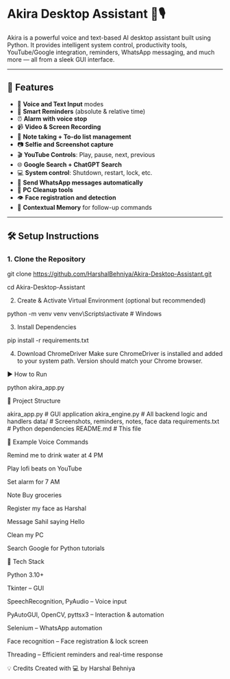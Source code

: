  # Akira Desktop Assistant 🧠🎙️

Akira is a powerful voice and text-based AI desktop assistant built using Python. It provides intelligent system control, productivity tools, YouTube/Google integration, reminders, WhatsApp messaging, and much more — all from a sleek GUI interface.

---

## 🚀 Features

- 🎤 **Voice and Text Input** modes
- 🔔 **Smart Reminders** (absolute & relative time)
- ⏰ **Alarm with voice stop**
- 📹 **Video & Screen Recording**
- 📝 **Note taking + To-do list management**
- 📷 **Selfie and Screenshot capture**
- 🎬 **YouTube Controls**: Play, pause, next, previous
- 🌐 **Google Search + ChatGPT Search**
- 💻 **System control**: Shutdown, restart, lock, etc.
- 💬 **Send WhatsApp messages automatically**
- 🧹 **PC Cleanup tools**
- 👁️ **Face registration and detection**
- 🧠 **Contextual Memory** for follow-up commands

---

## 🛠️ Setup Instructions

### 1. Clone the Repository

git clone https://github.com/HarshalBehniya/Akira-Desktop-Assistant.git

cd Akira-Desktop-Assistant

2. Create & Activate Virtual Environment (optional but recommended)

python -m venv venv
venv\Scripts\activate   # Windows

3. Install Dependencies

pip install -r requirements.txt

4. Download ChromeDriver
Make sure ChromeDriver is installed and added to your system path. Version should match your Chrome browser.

▶️ How to Run

python akira_app.py

📁 Project Structure

akira_app.py            # GUI application
akira_engine.py         # All backend logic and handlers
data/                   # Screenshots, reminders, notes, face data
requirements.txt        # Python dependencies
README.md               # This file

💬 Example Voice Commands

Remind me to drink water at 4 PM

Play lofi beats on YouTube

Set alarm for 7 AM

Note Buy groceries

Register my face as Harshal

Message Sahil saying Hello

Clean my PC

Search Google for Python tutorials



🤖 Tech Stack

Python 3.10+

Tkinter – GUI

SpeechRecognition, PyAudio – Voice input

PyAutoGUI, OpenCV, pyttsx3 – Interaction & automation

Selenium – WhatsApp automation

Face recognition – Face registration & lock screen

Threading – Efficient reminders and real-time response

💡 Credits
Created with 💻 by Harshal Behniya
